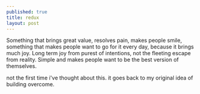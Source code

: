 ```yaml
---
published: true
title: redux
layout: post
---
```

Something that brings great value, resolves pain, makes people smile, something that makes people want to go for it every day, because it brings much joy. Long term joy from purest of intentions, not the fleeting escape from reality. Simple and makes people want to be the best version of themselves.

not the first time i've thought about this. it goes back to my original idea of building overcome.